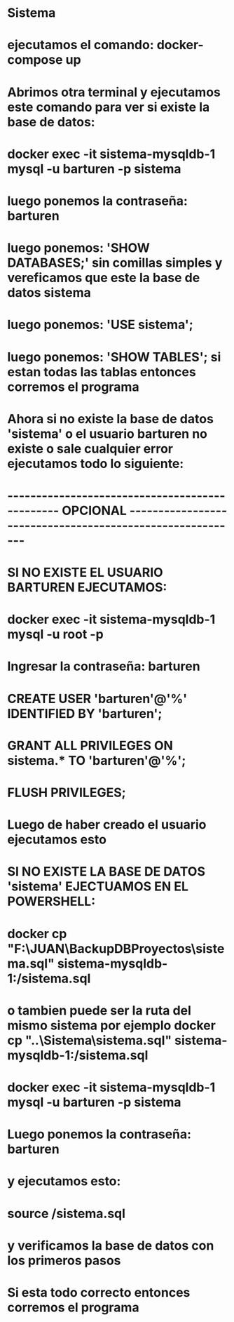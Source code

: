 # Sistema

# ejecutamos el comando: docker-compose up

# Abrimos otra terminal y ejecutamos este comando para ver si existe la base de datos:
# docker exec -it sistema-mysqldb-1 mysql -u barturen -p sistema
# luego ponemos la contraseña: barturen
# luego ponemos: 'SHOW DATABASES;' sin comillas simples y vereficamos que este la base de datos sistema
# luego ponemos: 'USE sistema';
# luego ponemos: 'SHOW TABLES'; si estan todas las tablas entonces corremos el programa

# Ahora si no existe la base de datos 'sistema' o el usuario barturen no existe o sale cualquier error ejecutamos todo lo siguiente:

# ----------------------------------------------- OPCIONAL ----------------------------------------------------------

# SI NO EXISTE EL USUARIO BARTUREN EJECUTAMOS:
# docker exec -it sistema-mysqldb-1 mysql -u root -p
# Ingresar la contraseña: barturen
# CREATE USER 'barturen'@'%' IDENTIFIED BY 'barturen';
# GRANT ALL PRIVILEGES ON sistema.* TO 'barturen'@'%';
# FLUSH PRIVILEGES;

# Luego de haber creado el usuario ejecutamos esto 
# SI NO EXISTE LA BASE DE DATOS 'sistema' EJECTUAMOS EN EL POWERSHELL:

# docker cp "F:\JUAN\BackupDBProyectos\sistema.sql" sistema-mysqldb-1:/sistema.sql
# o tambien puede ser la ruta del mismo sistema por ejemplo docker cp "..\Sistema\sistema.sql" sistema-mysqldb-1:/sistema.sql

# docker exec -it sistema-mysqldb-1 mysql -u barturen -p sistema

# Luego ponemos la contraseña: barturen
#  y ejecutamos esto:

# source /sistema.sql

# y verificamos la base de datos con los primeros pasos
# Si esta todo correcto entonces corremos el programa